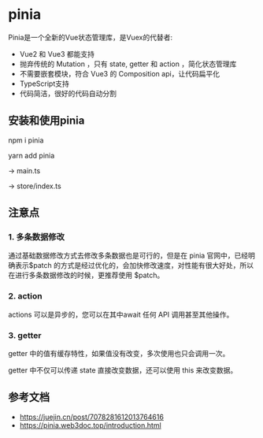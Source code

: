 # pinia
Pinia是一个全新的Vue状态管理库，是Vuex的代替者:

- Vue2 和 Vue3 都能支持
- 抛弃传统的 Mutation ，只有 state, getter 和 action ，简化状态管理库
- 不需要嵌套模块，符合 Vue3 的 Composition api，让代码扁平化
- TypeScript支持
- 代码简洁，很好的代码自动分割

## 安装和使用pinia
npm i pinia

yarn add pinia

-> main.ts

-> store/index.ts

## 注意点
### 1. 多条数据修改
通过基础数据修改方式去修改多条数据也是可行的，但是在 pinia 官网中，已经明确表示$patch 的方式是经过优化的，会加快修改速度，对性能有很大好处，所以在进行多条数据修改的时候，更推荐使用 $patch。

### 2. action
actions 可以是异步的，您可以在其中await 任何 API 调用甚至其他操作。

### 3. getter
getter 中的值有缓存特性，如果值没有改变，多次使用也只会调用一次。

getter 中不仅可以传递 state 直接改变数据，还可以使用 this 来改变数据。

## 参考文档
- https://juejin.cn/post/7078281612013764616
- https://pinia.web3doc.top/introduction.html